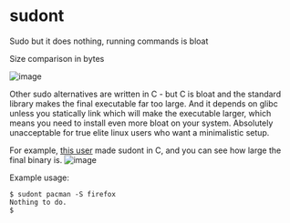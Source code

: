 # sudont
Sudo but it does nothing, running commands is bloat

Size comparison in bytes

![image](https://user-images.githubusercontent.com/73869536/142346442-eb4deeb7-1ca0-49b7-b373-a8a4c907e23a.png)

Other sudo alternatives are written in C - but C is bloat and the standard library makes the final executable far too large. And it depends on glibc unless you statically link which will make the executable larger, which means you need to install even more bloat on your system. Absolutely unacceptable for true elite linux users who want a minimalistic setup.

For example, [this user](https://github.com/xtat/sudont) made sudont in C, and you can see how large the final binary is.
![image](https://user-images.githubusercontent.com/73869536/142767493-76f9c3c2-4156-469a-9bb5-4acd15a406fe.png)

Example usage:

```
$ sudont pacman -S firefox
Nothing to do.
$
```
